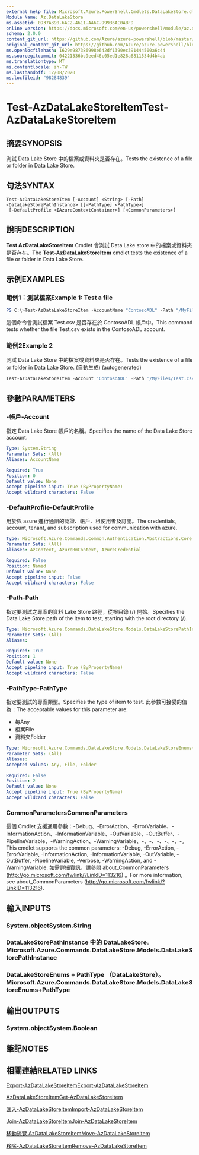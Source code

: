 ```yaml
---
external help file: Microsoft.Azure.PowerShell.Cmdlets.DataLakeStore.dll-Help.xml
Module Name: Az.DataLakeStore
ms.assetid: 0937A390-6AC2-4611-AA6C-99936AC0ABFD
online version: https://docs.microsoft.com/en-us/powershell/module/az.datalakestore/test-azdatalakestoreitem
schema: 2.0.0
content_git_url: https://github.com/Azure/azure-powershell/blob/master/src/DataLakeStore/DataLakeStore/help/Test-AzDataLakeStoreItem.md
original_content_git_url: https://github.com/Azure/azure-powershell/blob/master/src/DataLakeStore/DataLakeStore/help/Test-AzDataLakeStoreItem.md
ms.openlocfilehash: 1629e987386998e642df1390ec391444500a6c44
ms.sourcegitcommit: 04221336bc9eed46c05ed1e828a6811534d4b4ab
ms.translationtype: MT
ms.contentlocale: zh-TW
ms.lasthandoff: 12/08/2020
ms.locfileid: "98284839"
---
```

# <span data-ttu-id="28f29-101">Test-AzDataLakeStoreItem</span><span class="sxs-lookup"><span data-stu-id="28f29-101">Test-AzDataLakeStoreItem</span></span>

## <span data-ttu-id="28f29-102">摘要</span><span class="sxs-lookup"><span data-stu-id="28f29-102">SYNOPSIS</span></span>
<span data-ttu-id="28f29-103">測試 Data Lake Store 中的檔案或資料夾是否存在。</span><span class="sxs-lookup"><span data-stu-id="28f29-103">Tests the existence of a file or folder in Data Lake Store.</span></span>

## <span data-ttu-id="28f29-104">句法</span><span class="sxs-lookup"><span data-stu-id="28f29-104">SYNTAX</span></span>

```
Test-AzDataLakeStoreItem [-Account] <String> [-Path] <DataLakeStorePathInstance> [[-PathType] <PathType>]
 [-DefaultProfile <IAzureContextContainer>] [<CommonParameters>]
```

## <span data-ttu-id="28f29-105">說明</span><span class="sxs-lookup"><span data-stu-id="28f29-105">DESCRIPTION</span></span>
<span data-ttu-id="28f29-106">**Test AzDataLakeStoreItem** Cmdlet 會測試 Data Lake store 中的檔案或資料夾是否存在。</span><span class="sxs-lookup"><span data-stu-id="28f29-106">The **Test-AzDataLakeStoreItem** cmdlet tests the existence of a file or folder in Data Lake Store.</span></span>

## <span data-ttu-id="28f29-107">示例</span><span class="sxs-lookup"><span data-stu-id="28f29-107">EXAMPLES</span></span>

### <span data-ttu-id="28f29-108">範例1：測試檔案</span><span class="sxs-lookup"><span data-stu-id="28f29-108">Example 1: Test a file</span></span>
```powershell
PS C:\>Test-AzDataLakeStoreItem -AccountName "ContosoADL" -Path "/MyFiles/Test.csv"
```

<span data-ttu-id="28f29-109">這個命令會測試檔案 Test.csv 是否存在於 ContosoADL 帳戶中。</span><span class="sxs-lookup"><span data-stu-id="28f29-109">This command tests whether the file Test.csv exists in the ContosoADL account.</span></span>

### <span data-ttu-id="28f29-110">範例2</span><span class="sxs-lookup"><span data-stu-id="28f29-110">Example 2</span></span>

<span data-ttu-id="28f29-111">測試 Data Lake Store 中的檔案或資料夾是否存在。</span><span class="sxs-lookup"><span data-stu-id="28f29-111">Tests the existence of a file or folder in Data Lake Store.</span></span> <span data-ttu-id="28f29-112"> (自動生成) </span><span class="sxs-lookup"><span data-stu-id="28f29-112">(autogenerated)</span></span>

<!-- Aladdin Generated Example -->
```powershell
Test-AzDataLakeStoreItem -Account 'ContosoADL' -Path '/MyFiles/Test.csv' -PathType Any
```

## <span data-ttu-id="28f29-113">參數</span><span class="sxs-lookup"><span data-stu-id="28f29-113">PARAMETERS</span></span>

### <span data-ttu-id="28f29-114">-帳戶</span><span class="sxs-lookup"><span data-stu-id="28f29-114">-Account</span></span>
<span data-ttu-id="28f29-115">指定 Data Lake Store 帳戶的名稱。</span><span class="sxs-lookup"><span data-stu-id="28f29-115">Specifies the name of the Data Lake Store account.</span></span>

```yaml
Type: System.String
Parameter Sets: (All)
Aliases: AccountName

Required: True
Position: 0
Default value: None
Accept pipeline input: True (ByPropertyName)
Accept wildcard characters: False
```

### <span data-ttu-id="28f29-116">-DefaultProfile</span><span class="sxs-lookup"><span data-stu-id="28f29-116">-DefaultProfile</span></span>
<span data-ttu-id="28f29-117">用於與 azure 進行通訊的認證、帳戶、租使用者及訂閱。</span><span class="sxs-lookup"><span data-stu-id="28f29-117">The credentials, account, tenant, and subscription used for communication with azure.</span></span>

```yaml
Type: Microsoft.Azure.Commands.Common.Authentication.Abstractions.Core.IAzureContextContainer
Parameter Sets: (All)
Aliases: AzContext, AzureRmContext, AzureCredential

Required: False
Position: Named
Default value: None
Accept pipeline input: False
Accept wildcard characters: False
```

### <span data-ttu-id="28f29-118">-Path</span><span class="sxs-lookup"><span data-stu-id="28f29-118">-Path</span></span>
<span data-ttu-id="28f29-119">指定要測試之專案的資料 Lake Store 路徑，從根目錄 (/) 開始。</span><span class="sxs-lookup"><span data-stu-id="28f29-119">Specifies the Data Lake Store path of the item to test, starting with the root directory (/).</span></span>

```yaml
Type: Microsoft.Azure.Commands.DataLakeStore.Models.DataLakeStorePathInstance
Parameter Sets: (All)
Aliases:

Required: True
Position: 1
Default value: None
Accept pipeline input: True (ByPropertyName)
Accept wildcard characters: False
```

### <span data-ttu-id="28f29-120">-PathType</span><span class="sxs-lookup"><span data-stu-id="28f29-120">-PathType</span></span>
<span data-ttu-id="28f29-121">指定要測試的專案類型。</span><span class="sxs-lookup"><span data-stu-id="28f29-121">Specifies the type of item to test.</span></span>
<span data-ttu-id="28f29-122">此參數可接受的值為：</span><span class="sxs-lookup"><span data-stu-id="28f29-122">The acceptable values for this parameter are:</span></span>
- <span data-ttu-id="28f29-123">每</span><span class="sxs-lookup"><span data-stu-id="28f29-123">Any</span></span> 
- <span data-ttu-id="28f29-124">檔案</span><span class="sxs-lookup"><span data-stu-id="28f29-124">File</span></span> 
- <span data-ttu-id="28f29-125">資料夾</span><span class="sxs-lookup"><span data-stu-id="28f29-125">Folder</span></span>

```yaml
Type: Microsoft.Azure.Commands.DataLakeStore.Models.DataLakeStoreEnums+PathType
Parameter Sets: (All)
Aliases:
Accepted values: Any, File, Folder

Required: False
Position: 2
Default value: None
Accept pipeline input: True (ByPropertyName)
Accept wildcard characters: False
```

### <span data-ttu-id="28f29-126">CommonParameters</span><span class="sxs-lookup"><span data-stu-id="28f29-126">CommonParameters</span></span>
<span data-ttu-id="28f29-127">這個 Cmdlet 支援通用參數：-Debug、-ErrorAction、-ErrorVariable、-InformationAction、-InformationVariable、-OutVariable、-OutBuffer、-PipelineVariable、-WarningAction、-WarningVariable、-、-、-、-、-、-。</span><span class="sxs-lookup"><span data-stu-id="28f29-127">This cmdlet supports the common parameters: -Debug, -ErrorAction, -ErrorVariable, -InformationAction, -InformationVariable, -OutVariable, -OutBuffer, -PipelineVariable, -Verbose, -WarningAction, and -WarningVariable.</span></span> <span data-ttu-id="28f29-128">如需詳細資訊，請參閱 about_CommonParameters (http://go.microsoft.com/fwlink/?LinkID=113216) 。</span><span class="sxs-lookup"><span data-stu-id="28f29-128">For more information, see about_CommonParameters (http://go.microsoft.com/fwlink/?LinkID=113216).</span></span>

## <span data-ttu-id="28f29-129">輸入</span><span class="sxs-lookup"><span data-stu-id="28f29-129">INPUTS</span></span>

### <span data-ttu-id="28f29-130">System.object</span><span class="sxs-lookup"><span data-stu-id="28f29-130">System.String</span></span>

### <span data-ttu-id="28f29-131">DataLakeStorePathInstance 中的 DataLakeStore。</span><span class="sxs-lookup"><span data-stu-id="28f29-131">Microsoft.Azure.Commands.DataLakeStore.Models.DataLakeStorePathInstance</span></span>

### <span data-ttu-id="28f29-132">DataLakeStoreEnums + PathType （DataLakeStore）。</span><span class="sxs-lookup"><span data-stu-id="28f29-132">Microsoft.Azure.Commands.DataLakeStore.Models.DataLakeStoreEnums+PathType</span></span>

## <span data-ttu-id="28f29-133">輸出</span><span class="sxs-lookup"><span data-stu-id="28f29-133">OUTPUTS</span></span>

### <span data-ttu-id="28f29-134">System.object</span><span class="sxs-lookup"><span data-stu-id="28f29-134">System.Boolean</span></span>

## <span data-ttu-id="28f29-135">筆記</span><span class="sxs-lookup"><span data-stu-id="28f29-135">NOTES</span></span>

## <span data-ttu-id="28f29-136">相關連結</span><span class="sxs-lookup"><span data-stu-id="28f29-136">RELATED LINKS</span></span>

[<span data-ttu-id="28f29-137">Export-AzDataLakeStoreItem</span><span class="sxs-lookup"><span data-stu-id="28f29-137">Export-AzDataLakeStoreItem</span></span>](./Export-AzDataLakeStoreItem.md)

[<span data-ttu-id="28f29-138">AzDataLakeStoreItem</span><span class="sxs-lookup"><span data-stu-id="28f29-138">Get-AzDataLakeStoreItem</span></span>](./Get-AzDataLakeStoreItem.md)

[<span data-ttu-id="28f29-139">匯入-AzDataLakeStoreItem</span><span class="sxs-lookup"><span data-stu-id="28f29-139">Import-AzDataLakeStoreItem</span></span>](./Import-AzDataLakeStoreItem.md)

[<span data-ttu-id="28f29-140">Join-AzDataLakeStoreItem</span><span class="sxs-lookup"><span data-stu-id="28f29-140">Join-AzDataLakeStoreItem</span></span>](./Join-AzDataLakeStoreItem.md)

[<span data-ttu-id="28f29-141">移動流覽 AzDataLakeStoreItem</span><span class="sxs-lookup"><span data-stu-id="28f29-141">Move-AzDataLakeStoreItem</span></span>](./Move-AzDataLakeStoreItem.md)

[<span data-ttu-id="28f29-142">移除-AzDataLakeStoreItem</span><span class="sxs-lookup"><span data-stu-id="28f29-142">Remove-AzDataLakeStoreItem</span></span>](./Remove-AzDataLakeStoreItem.md)


